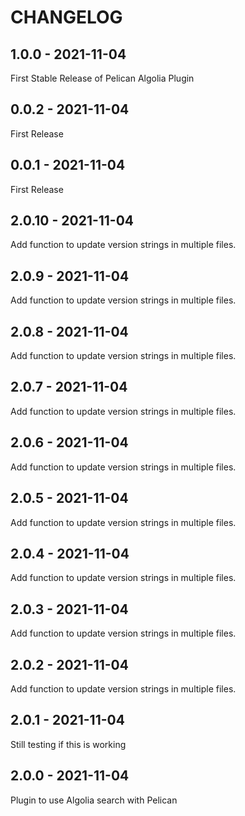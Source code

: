 CHANGELOG
=========

1.0.0 - 2021-11-04
------------------

First Stable Release of Pelican Algolia Plugin

0.0.2 - 2021-11-04
------------------

First Release

0.0.1 - 2021-11-04
------------------

First Release

2.0.10 - 2021-11-04
-------------------

Add function to update version strings in multiple files.

2.0.9 - 2021-11-04
------------------

Add function to update version strings in multiple files.

2.0.8 - 2021-11-04
------------------

Add function to update version strings in multiple files.

2.0.7 - 2021-11-04
------------------

Add function to update version strings in multiple files.

2.0.6 - 2021-11-04
------------------

Add function to update version strings in multiple files.

2.0.5 - 2021-11-04
------------------

Add function to update version strings in multiple files.

2.0.4 - 2021-11-04
------------------

Add function to update version strings in multiple files.

2.0.3 - 2021-11-04
------------------

Add function to update version strings in multiple files.

2.0.2 - 2021-11-04
------------------

Add function to update version strings in multiple files.

2.0.1 - 2021-11-04
------------------

Still testing if this is working

2.0.0 - 2021-11-04
------------------

Plugin to use Algolia search with Pelican

